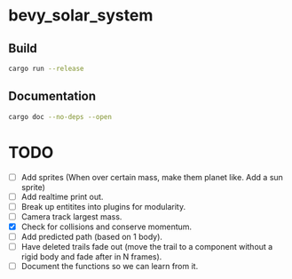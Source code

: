 # bevy_solar_system

## Build
```bash
cargo run --release
```

## Documentation
```bash
cargo doc --no-deps --open
```

# TODO
- [ ] Add sprites (When over certain mass, make them planet like. Add a sun sprite)
- [ ] Add realtime print out.
- [ ] Break up entitites into plugins for modularity.
- [ ] Camera track largest mass.
- [x] Check for collisions and conserve momentum.
- [ ] Add predicted path (based on 1 body).
- [ ] Have deleted trails fade out (move the trail to a component without a rigid body and fade after in N frames).
- [ ] Document the functions so we can learn from it.